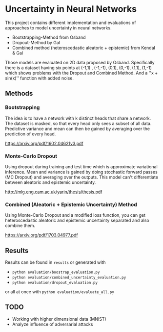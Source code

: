 # Uncertainty in Neural Networks

This project contains different implementation and evaluations of approaches to model
uncertainty in neural networks.

- Bootstrapping-Method from Osband
- Dropout-Method by Gal
- Combined method (heteroscedastic aleatoric + epistemic) from Kendal & Gal


Those models are evaluated on 2D data proposed by Osband. Specifically there is a dataset 
having six points at (-1,1) , (-1,-1), (0,1), (0,-1), (1,1), (1,-1) which shows problems with
the Dropout and Combined Method. And a ''x + sin(x)'' function with added noise.

## Methods

### Bootstrapping
The idea is to have a network with k distinct heads that share a network. The dataset
is masked, so that every head only sees a subset of all data. Predictive variance and mean
can then be gained by averaging over the prediction of every head.

https://arxiv.org/pdf/1602.04621v3.pdf


### Monte-Carlo Dropout
Using dropout during training and test time which is approximate variational inference.
Mean and variance is gained by doing stochastic forward passes (MC Dropout) and averaging
over the outputs. This model can't differentiate between aleatoric and epistemic uncertainty.

http://mlg.eng.cam.ac.uk/yarin/thesis/thesis.pdf


### Combined (Aleatoric + Epistemic Uncertainty) Method
Using Monte-Carlo Dropout and a modified loss function, you can get heteroscedastic aleatoric and
epistemic uncertainty separated and also combine them.

https://arxiv.org/pdf/1703.04977.pdf


## Results
Results can be found in `results` or generated with

- `python evaluation/boostrap_evaluation.py`
- `python evaluation/combined_uncertainty_evaluation.py`
- `python evaluation/dropout_evaluation.py`

or all at once with `python evaluation/evaluate_all.py`



## TODO
- Working with higher dimensional data (MNIST)
- Analyze influence of adversarial attacks

